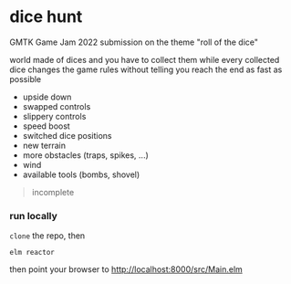 # dice hunt

GMTK Game Jam 2022 submission
on the theme "roll of the dice"

world made of dices
and you have to collect them
while every collected dice
changes the game rules without telling you
reach the end as fast as possible
  - upside down
  - swapped controls
  - slippery controls
  - speed boost
  - switched dice positions
  - new terrain
  - more obstacles (traps, spikes, ...)
  - wind
  - available tools (bombs, shovel)

> incomplete

### run locally

`clone` the repo, then
```
elm reactor
```
then point your browser to <http://localhost:8000/src/Main.elm>

